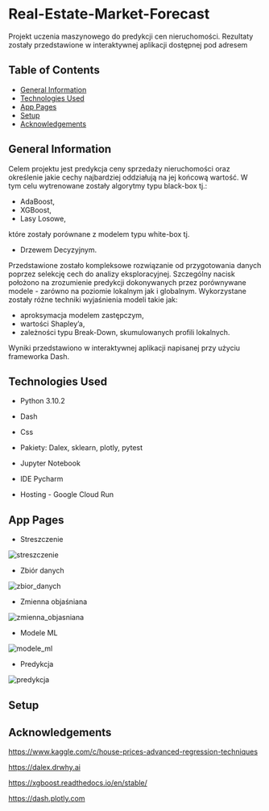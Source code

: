 # Real-Estate-Market-Forecast
Projekt uczenia maszynowego do predykcji cen nieruchomości. 
Rezultaty zostały przedstawione w interaktywnej aplikacji dostępnej pod adresem

## Table of Contents
* [General Information](#general-information)
* [Technologies Used](#technologies-used)
* [App Pages](#app-pages)
* [Setup](#setup)
* [Acknowledgements](#Acknowledgements)

## General Information

Celem projektu jest predykcja ceny sprzedaży nieruchomości oraz określenie jakie cechy najbardziej oddziałują na jej końcową wartość. 
W tym celu wytrenowane zostały algorytmy typu black-box tj.:
* AdaBoost,
* XGBoost,
* Lasy Losowe,

które zostały porównane z modelem typu white-box tj. 
* Drzewem Decyzyjnym. 

Przedstawione zostało kompleksowe rozwiązanie od przygotowania danych poprzez selekcję cech do analizy eksploracyjnej. Szczególny nacisk położono na zrozumienie predykcji dokonywanych przez porównywane modele - zarówno na poziomie lokalnym jak i globalnym. Wykorzystane zostały różne techniki wyjaśnienia modeli takie jak: 
* aproksymacja modelem zastępczym,
* wartości Shapley’a,
* zależności typu Break-Down, skumulowanych profili lokalnych.

Wyniki przedstawiono w interaktywnej aplikacji napisanej przy użyciu frameworka Dash.

## Technologies Used
* Python 3.10.2

* Dash

* Css

* Pakiety: Dalex, sklearn, plotly, pytest

* Jupyter Notebook

* IDE Pycharm

* Hosting - Google Cloud Run

## App Pages
* Streszczenie 

![streszczenie](https://user-images.githubusercontent.com/101253790/210269132-af35b9cf-f35a-4a50-91dd-7c0e52aa1b8b.jpg)

* Zbiór danych

![zbior_danych](https://user-images.githubusercontent.com/101253790/210268642-cb354ba2-15ef-40d5-bc7a-e81e508eba17.gif)


* Zmienna objaśniana

![zmienna_objasniana](https://user-images.githubusercontent.com/101253790/210268244-b51366e1-a8ef-45b0-b884-be14214dc979.gif)

* Modele ML

![modele_ml](https://user-images.githubusercontent.com/101253790/210268667-df04a2d1-b9a0-498e-a567-eeff73975389.gif)

* Predykcja

![predykcja](https://user-images.githubusercontent.com/101253790/210268678-49447a2a-8dd6-4663-8a8f-a791054a1dc9.gif)

## Setup

## Acknowledgements
https://www.kaggle.com/c/house-prices-advanced-regression-techniques

https://dalex.drwhy.ai

https://xgboost.readthedocs.io/en/stable/

https://dash.plotly.com
